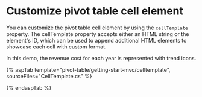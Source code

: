 # Customize pivot table cell element

You can customize the pivot table cell element by using the `cellTemplate` property.
The cellTemplate property accepts either an HTML string or the element's ID, which can be used to append additional HTML elements to showcase each cell with custom format.

In this demo, the revenue cost for each year is represented with trend icons.

{% aspTab template="pivot-table/getting-start-mvc/celltemplate", sourceFiles="CellTemplate.cs" %}

{% endaspTab %}
